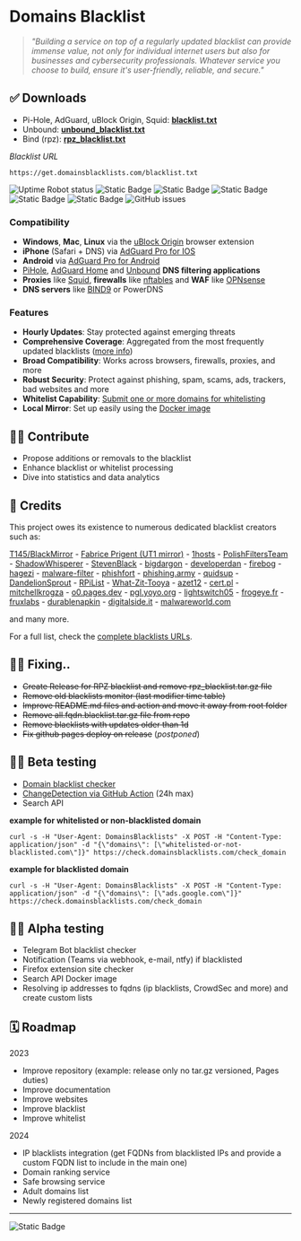 # Domains Blacklist
> _"Building a service on top of a regularly updated blacklist can provide immense value, not only for individual internet users but also for businesses and cybersecurity professionals. Whatever service you choose to build, ensure it's user-friendly, reliable, and secure."_

## ✅ Downloads
- Pi-Hole, AdGuard, uBlock Origin, Squid: **[blacklist.txt](https://github.com/fabriziosalmi/blacklists/releases/download/latest/blacklist.txt)** 
- Unbound: **[unbound_blacklist.txt](https://github.com/fabriziosalmi/blacklists/releases/download/latest/unbound_blacklist.txt)** 
- Bind (rpz): **[rpz_blacklist.txt](https://github.com/fabriziosalmi/blacklists/releases/download/latest/rpz_blacklist.txt)** 

_Blacklist URL_
```
https://get.domainsblacklists.com/blacklist.txt
```
![Uptime Robot status](https://img.shields.io/uptimerobot/status/m795276181-ea44caeb6a6db48fdc262ac6?label=website) ![Static Badge](https://img.shields.io/badge/blacklists-56-000000) ![Static Badge](https://img.shields.io/badge/fresh_blacklists-34-000000) ![Static Badge](https://img.shields.io/badge/blacklisted-3655403-cc0000) ![Static Badge](https://img.shields.io/badge/whitelisted-2177-00CC00) ![Static Badge](https://img.shields.io/badge/streaming_blacklist-565-000000) ![GitHub issues](https://img.shields.io/github/issues/fabriziosalmi/blacklists)
### Compatibility
- **Windows**, **Mac**, **Linux** via the [uBlock Origin](https://github.com/gorhill/uBlock#ublock-origin) browser extension
- **iPhone** (Safari + DNS) via [AdGuard Pro for IOS](https://download.adguard.com/d/18672/ios-pro?exid=3ail29lmsdyc84s84c0gkosgo)
- **Android** via [AdGuard Pro for Android](https://adguard.com/it/adguard-android/overview.html)
- [PiHole](https://pi-hole.net/), [AdGuard Home](https://adguard.com/it/adguard-home/overview.html) and [Unbound](https://github.com/fabriziosalmi/blacklists/releases/tag/latest) **DNS filtering applications**
- **Proxies** like [Squid](http://www.squid-cache.org/), **firewalls** like [nftables](https://github.com/fabriziosalmi/blacklists/blob/main/scripts/nft_blacklist_fqdn.sh) and **WAF** like [OPNsense](https://docs.opnsense.org/manual/how-tos/proxywebfilter.html)
- **DNS servers** like [BIND9](https://github.com/fabriziosalmi/blacklists/tree/main/docs#how-to-implement-the-rpz-blacklist-with-bind9) or PowerDNS
  
### Features
- **Hourly Updates**: Stay protected against emerging threats
- **Comprehensive Coverage**: Aggregated from the most frequently updated blacklists ([more info](https://github.com/fabriziosalmi/blacklists/blob/main/docs/blacklists_reviews.md))
- **Broad Compatibility**: Works across browsers, firewalls, proxies, and more
- **Robust Security**: Protect against phishing, spam, scams, ads, trackers, bad websites and more
- **Whitelist Capability**: [Submit one or more domains for whitelisting](https://req.domainsblacklists.com/)
- **Local Mirror**: Set up easily using the [Docker image](https://hub.docker.com/repository/docker/fabriziosalmi/blacklists/)
## 👨‍💻 Contribute

- Propose additions or removals to the blacklist
- Enhance blacklist or whitelist processing
- Dive into statistics and data analytics
## 🏅 Credits

This project owes its existence to numerous dedicated blacklist creators such as:

[T145/BlackMirror](https://github.com/T145/black-mirror) - [Fabrice Prigent (UT1 mirror)](https://github.com/olbat/ut1-blacklists) - [1hosts](https://badmojr.gitlab.io/1hosts/Lite/domains.txt) - [PolishFiltersTeam](https://gitlab.com/PolishFiltersTeam/) - [ShadowWhisperer](https://raw.githubusercontent.com/ShadowWhisperer/BlockLists/) - [StevenBlack](https://raw.githubusercontent.com/StevenBlack/hosts/) - [bigdargon](https://raw.githubusercontent.com/bigdargon/hostsVN/master/hosts) - [developerdan](https://www.github.developerdan.com/) - [firebog](https://v.firebog.net/hosts/AdguardDNS.txt) - [hagezi](https://gitlab.com/hagezi/) - [malware-filter](https://malware-filter.gitlab.io/) - [phishfort](https://raw.githubusercontent.com/phishfort/phishfort-lists/master/blacklists/domains.json) - [phishing.army](https://phishing.army/) - [quidsup](https://gitlab.com/quidsup/) - [DandelionSprout](https://raw.githubusercontent.com/DandelionSprout/adfilt/) - [RPiList](https://raw.githubusercontent.com/RPiList/specials/master/Blocklisten/) - [What-Zit-Tooya](https://github.com/What-Zit-Tooya/Ad-Block) - [azet12](https://raw.githubusercontent.com/azet12/KADhosts) - [cert.pl](https://hole.cert.pl) - [mitchellkrogza](https://raw.githubusercontent.com/mitchellkrogza/Ultimate.Hosts.Blacklist) - [o0.pages.dev](https://o0.pages.dev) - [pgl.yoyo.org](https://pgl.yoyo.org/) - [lightswitch05](https://raw.githubusercontent.com/lightswitch05/hosts/) - [frogeye.fr](https://hostfiles.frogeye.fr/) - [fruxlabs](https://rescure.fruxlabs.com/) - [durablenapkin](https://raw.githubusercontent.com/durablenapkin/scamblocklist/) - [digitalside.it](https://osint.digitalside.it/Threat-Intel/lists/latestdomains.txt) - [malwareworld.com](https://malwareworld.com/)

and many more.

For a full list, check the [complete blacklists URLs](https://github.com/fabriziosalmi/blacklists/blob/main/blacklists.fqdn.urls).
## 👨‍💻 Fixing..
- ~~Create Release for RPZ blacklist and remove rpz_blacklist.tar.gz file~~
- ~~Remove old blacklists monitor (last modifier time table)~~
- ~~Improve README.md files and action and move it away from root folder~~
- ~~Remove all.fqdn.blacklist.tar.gz file from repo~~
- ~~Remove blacklists with updates older than 1d~~
- ~~Fix github pages deploy on release~~ (_postponed_)

## 👨‍💻 Beta testing

- [Domain blacklist checker](https://review.domainsblacklists.com/)
- [ChangeDetection via GitHub Action](https://github.com/fabriziosalmi/blacklists/blob/main/docs/blacklists_reviews.md) (24h max)
- Search API

**example for whitelisted or non-blacklisted domain**
```
curl -s -H "User-Agent: DomainsBlacklists" -X POST -H "Content-Type: application/json" -d "{\"domains\": [\"whitelisted-or-not-blacklisted.com\"]}" https://check.domainsblacklists.com/check_domain
```

**example for blacklisted domain**
```
curl -s -H "User-Agent: DomainsBlacklists" -X POST -H "Content-Type: application/json" -d "{\"domains\": [\"ads.google.com\"]}" https://check.domainsblacklists.com/check_domain
```
  
## 👨‍💻 Alpha testing

- Telegram Bot blacklist checker
- Notification (Teams via webhook, e-mail, ntfy) if blacklisted
- Firefox extension site checker
- Search API Docker image
- Resolving ip addresses to fqdns (ip blacklists, CrowdSec and more) and create custom lists
## 🗓️ Roadmap

2023
- Improve repository (example: release only no tar.gz versioned, Pages duties)
- Improve documentation
- Improve websites
- Improve blacklist
- Improve whitelist


2024
- IP blacklists integration (get FQDNs from blacklisted IPs and provide a custom FQDN  list to include in the main one)
- Domain ranking service
- Safe browsing service
- Adult domains list
- Newly registered domains list



---
![Static Badge](https://img.shields.io/badge/DomainsBlacklists-For_a_safer_digital_experience-00ce00?style=for-the-badge)
